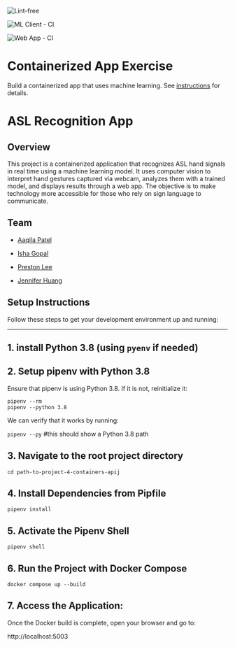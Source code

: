 ![Lint-free](https://github.com/nyu-software-engineering/containerized-app-exercise/actions/workflows/lint.yml/badge.svg)

![ML Client - CI](https://github.com/software-students-spring2025/4-containers-apij/actions/workflows/ml-client.yml/badge.svg?branch=main)


![Web App - CI](https://github.com/software-students-spring2025/4-containers-apij/actions/workflows/web-app.yml/badge.svg)


# Containerized App Exercise

Build a containerized app that uses machine learning. See [instructions](./instructions.md) for details.

# ASL Recognition App

## Overview 
This project is a containerized application that recognizes ASL hand signals in real time using a machine learning model. It uses computer vision to interpret hand gestures captured via webcam, analyzes them with a trained model, and displays results through a web app. The objective is to make technology more accessible for those who rely on sign language to communicate.

## Team 
- [Aaqila Patel](https://github.com/aaqilap)

- [Isha Gopal](https://github.com/ishy04)

- [Preston Lee](https://github.com/prestonglee0805)

- [Jennifer Huang](https://github.com/jennhng)

## Setup Instructions

Follow these steps to get your development environment up and running:

---

## 1. install Python 3.8 (using `pyenv` if needed)

## 2. Setup pipenv with Python 3.8  

Ensure that pipenv is using Python 3.8. If it is not, reinitialize it: 

`pipenv --rm`              
`pipenv --python 3.8`   

We can verify that it works by running: 

`pipenv --py` #this should show a Python 3.8 path 

## 3. Navigate to the root project directory 

`cd path-to-project-4-containers-apij` 

## 4. Install Dependencies from Pipfile

`pipenv install` 

## 5. Activate the Pipenv Shell 

`pipenv shell` 

## 6. Run the Project with Docker Compose 

`docker compose up --build` 

## 7. Access the Application: 

Once the Docker build is complete, open your browser and go to: 

http://localhost:5003
